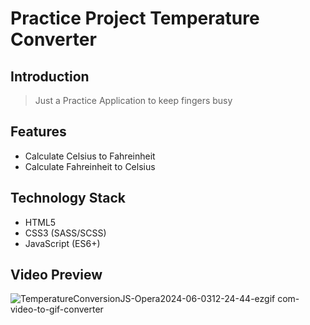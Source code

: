 # Practice Project Temperature Converter

## Introduction
> Just a Practice Application to keep fingers busy
## Features
>
- Calculate Celsius to Fahreinheit
- Calculate Fahreinheit to Celsius

## Technology Stack
- HTML5
- CSS3 (SASS/SCSS)
- JavaScript (ES6+)

## Video Preview
![TemperatureConversionJS-Opera2024-06-0312-24-44-ezgif com-video-to-gif-converter](https://github.com/IkaMastera/temperature-converter-js/assets/112602982/9e2ae878-0799-493b-ad4c-61f2f4a7855d)
